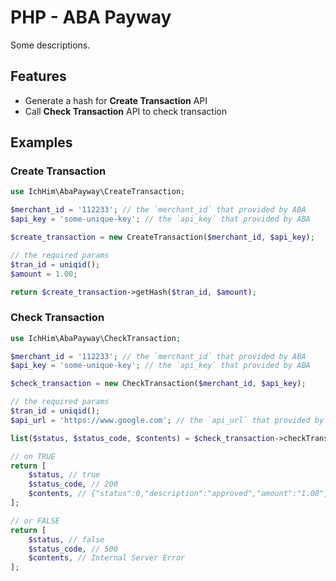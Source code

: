 PHP - ABA Payway
================

Some descriptions.

Features
--------

* Generate a hash for **Create Transaction** API
* Call **Check Transaction** API to check transaction

Examples
--------

### Create Transaction

```php
use IchHim\AbaPayway\CreateTransaction;

$merchant_id = '112233'; // the `merchant_id` that provided by ABA
$api_key = 'some-unique-key'; // the `api_key` that provided by ABA

$create_transaction = new CreateTransaction($merchant_id, $api_key);

// the required params
$tran_id = uniqid();
$amount = 1.00;

return $create_transaction->getHash($tran_id, $amount);
```

### Check Transaction

```php
use IchHim\AbaPayway\CheckTransaction;

$merchant_id = '112233'; // the `merchant_id` that provided by ABA
$api_key = 'some-unique-key'; // the `api_key` that provided by ABA

$check_transaction = new CheckTransaction($merchant_id, $api_key);

// the required params
$tran_id = uniqid();
$api_url = 'https://www.google.com'; // the `api_url` that provided by ABA

list($status, $status_code, $contents) = $check_transaction->checkTransaction($tran_id, $api_url);

// on TRUE
return [
    $status, // true
    $status_code, // 200
    $contents, // {"status":0,"description":"approved","amount":"1.00","totalAmount":"1.00"}
];

// or FALSE
return [
    $status, // false
    $status_code, // 500
    $contents, // Internal Server Error
];
```
